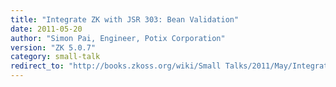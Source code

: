 ```yaml
---
title: "Integrate ZK with JSR 303: Bean Validation"
date: 2011-05-20
author: "Simon Pai, Engineer, Potix Corporation"
version: "ZK 5.0.7"
category: small-talk
redirect_to: "http://books.zkoss.org/wiki/Small Talks/2011/May/Integrate ZK with JSR 303: Bean Validation"
---
```


